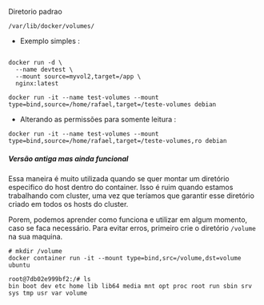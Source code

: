 Diretorio padrao

``` /var/lib/docker/volumes/ ```  

* Exemplo simples : 

```

docker run -d \
  --name devtest \
  --mount source=myvol2,target=/app \
  nginx:latest

```

``` docker run -it --name test-volumes --mount type=bind,source=/home/rafael,target=/teste-volumes debian ```

* Alterando as permissões para somente leitura :

``` docker run -it --name test-volumes --mount type=bind,source=/home/rafael,target=/teste-volumes,ro debian ```    

##### Versão antiga mas ainda funcional

Essa maneira é muito utilizada quando se quer montar um diretório especifico do host dentro do container. Isso é ruim quando estamos trabalhando com cluster, uma vez que teríamos que garantir esse diretório criado em todos os hosts do cluster.

Porem, podemos aprender como funciona e utilizar em algum momento, caso se faca necessário. Para evitar erros, primeiro crie o diretório ```/volume ``` na sua maquina.

``` # mkdir /volume ``` <br>
``` docker container run -it --mount type=bind,src=/volume,dst=volume ubuntu ``` <br>

``` 
root@7db02e999bf2:/# ls
bin boot dev etc home lib lib64 media mnt opt proc root run sbin srv sys tmp usr var volume 

```